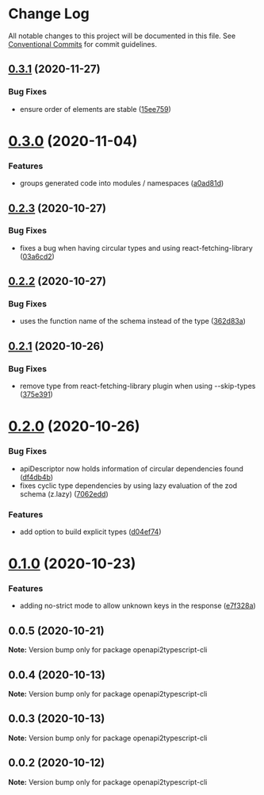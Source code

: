 # Change Log

All notable changes to this project will be documented in this file.
See [Conventional Commits](https://conventionalcommits.org) for commit guidelines.

## [0.3.1](https://github.com/RedHatInsights/insights-common-typescript/compare/openapi2typescript-cli@0.3.0...openapi2typescript-cli@0.3.1) (2020-11-27)


### Bug Fixes

* ensure order of elements are stable ([15ee759](https://github.com/RedHatInsights/insights-common-typescript/commit/15ee7598255f48667f43f7e46aa5003ea9f579be))





# [0.3.0](https://github.com/RedHatInsights/insights-common-typescript/compare/openapi2typescript-cli@0.2.3...openapi2typescript-cli@0.3.0) (2020-11-04)


### Features

* groups generated code into modules / namespaces ([a0ad81d](https://github.com/RedHatInsights/insights-common-typescript/commit/a0ad81d5fe3e223eb164f28d5a3723349b3b8f05))





## [0.2.3](https://github.com/RedHatInsights/insights-common-typescript/compare/openapi2typescript-cli@0.2.2...openapi2typescript-cli@0.2.3) (2020-10-27)


### Bug Fixes

* fixes a bug when having circular types and using react-fetching-library ([03a6cd2](https://github.com/RedHatInsights/insights-common-typescript/commit/03a6cd2ea00d7c2382fe9ca457858a8c21235fff))





## [0.2.2](https://github.com/RedHatInsights/insights-common-typescript/compare/openapi2typescript-cli@0.2.1...openapi2typescript-cli@0.2.2) (2020-10-27)


### Bug Fixes

* uses the function name of the schema instead of the type ([362d83a](https://github.com/RedHatInsights/insights-common-typescript/commit/362d83a6d702faaffbf0056f62f73dffb6543333))





## [0.2.1](https://github.com/RedHatInsights/insights-common-typescript/compare/openapi2typescript-cli@0.2.0...openapi2typescript-cli@0.2.1) (2020-10-26)


### Bug Fixes

* remove type from react-fetching-library plugin when using --skip-types ([375e391](https://github.com/RedHatInsights/insights-common-typescript/commit/375e391ef22ddead5d282560eef5742758e0a3aa))





# [0.2.0](https://github.com/RedHatInsights/insights-common-typescript/compare/openapi2typescript-cli@0.1.0...openapi2typescript-cli@0.2.0) (2020-10-26)


### Bug Fixes

* apiDescriptor now holds information of circular dependencies found ([df4db4b](https://github.com/RedHatInsights/insights-common-typescript/commit/df4db4bfc7b3f02185e64fbcdc8d71e1f47f8615))
* fixes cyclic type dependencies by using lazy evaluation of the zod schema (z.lazy) ([7062edd](https://github.com/RedHatInsights/insights-common-typescript/commit/7062eddd59399f1cfd19d7b49fc9f5c548fbc0d1))


### Features

* add option to build explicit types ([d04ef74](https://github.com/RedHatInsights/insights-common-typescript/commit/d04ef74dd6b8ec09d9d9704f5e4fe24be9201dd3))





# [0.1.0](https://github.com/RedHatInsights/insights-common-typescript/compare/openapi2typescript-cli@0.0.5...openapi2typescript-cli@0.1.0) (2020-10-23)


### Features

* adding no-strict mode to allow unknown keys in the response ([e7f328a](https://github.com/RedHatInsights/insights-common-typescript/commit/e7f328a8395e8a08b70926427faf22b0b883457d))





## 0.0.5 (2020-10-21)

**Note:** Version bump only for package openapi2typescript-cli





## 0.0.4 (2020-10-13)

**Note:** Version bump only for package openapi2typescript-cli





## 0.0.3 (2020-10-13)

**Note:** Version bump only for package openapi2typescript-cli





## 0.0.2 (2020-10-12)

**Note:** Version bump only for package openapi2typescript-cli
